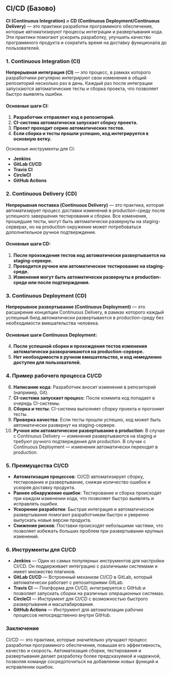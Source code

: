 ## CI/CD (Базово)

**CI (Continuous Integration)** и **CD (Continuous Deployment/Continuous Delivery)** — это практики разработки программного обеспечения, которые автоматизируют процессы интеграции и развертывания кода. Эти практики помогают ускорить разработку, улучшить качество программного продукта и сократить время на доставку функционала до пользователей.

### 1. Continuous Integration (CI)

**Непрерывная интеграция (CI)** — это процесс, в рамках которого разработчики регулярно интегрируют свои изменения в общий репозиторий несколько раз в день. Каждый раз после интеграции запускаются автоматические тесты и сборка проекта, что позволяет быстро выявлять ошибки.

#### Основные шаги CI:
1. **Разработчик отправляет код в репозиторий.**
2. **CI-система автоматически запускает сборку проекта.**
3. **Проект проходит серию автоматических тестов.**
4. **Если сборка и тесты прошли успешно, код интегрируется в основную ветку.**

Основные инструменты для CI:
- **Jenkins**
- **GitLab CI/CD**
- **Travis CI**
- **CircleCI**
- **GitHub Actions**

### 2. Continuous Delivery (CD)

**Непрерывная поставка (Continuous Delivery)** — это практика, которая автоматизирует процесс доставки изменений в production-среду после успешного завершения тестирования и сборки. Все изменения, прошедшие тесты, могут быть автоматически развернуты на staging-серверах, но на production-окружение может потребоваться дополнительное ручное подтверждение.

#### Основные шаги CD:
1. **После прохождения тестов код автоматически развертывается на staging-сервере.**
2. **Проводится ручное или автоматическое тестирование на staging-среде.**
3. **Изменения могут быть автоматически развернуты в production-среде или после подтверждения.**

### 3. Continuous Deployment (CD)

**Непрерывное развертывание (Continuous Deployment)** — это расширение концепции Continuous Delivery, в рамках которого каждый успешный билд автоматически развертывается в production-среду без необходимости вмешательства человека.

#### Основные шаги Continuous Deployment:
4. **После успешной сборки и прохождения тестов изменения автоматически разворачиваются на production-сервере.**
5. **Нет необходимости в ручном вмешательстве, и код немедленно доступен для пользователей.**

### 4. Пример рабочего процесса CI/CD

6. **Написание кода**: Разработчик вносит изменения в репозиторий (например, Git).
7. **CI-система запускает процесс**: После коммита код попадает в очередь CI-системы.
8. **Сборка и тесты**: CI-система выполняет сборку проекта и прогоняет тесты.
9. **Проверка качества**: Если тесты прошли успешно, код может быть автоматически развернут на staging-сервере.
10. **Ручное или автоматическое развертывание в production**: В случае с Continuous Delivery — изменения развертываются на staging и требуют ручного подтверждения для production. В случае с Continuous Deployment — изменения автоматически переходят в production.

### 5. Преимущества CI/CD

- **Автоматизация процессов**: CI/CD автоматизирует сборку, тестирование и развертывание, снижая количество ошибок и ускоряя доставку продукта.
- **Раннее обнаружение ошибок**: Тестирование и сборка происходят при каждом изменении кода, что позволяет быстро выявлять и исправлять ошибки.
- **Ускорение разработки**: Быстрая интеграция и автоматическое развертывание помогают разработчикам быстро и уверенно выпускать новые версии продукта.
- **Снижение рисков**: Поставки происходят небольшими частями, что позволяет избежать больших проблем при развертывании крупных изменений.

### 6. Инструменты для CI/CD

- **Jenkins** — Один из самых популярных инструментов для настройки CI/CD. Он поддерживает интеграцию с различными системами и имеет множество плагинов.
- **GitLab CI/CD** — Встроенный механизм CI/CD в GitLab, который автоматически работает с репозиториями GitLab.
- **Travis CI** — Платформа для CI/CD, интегрируется с GitHub и позволяет запускать сборки на различных операционных системах.
- **CircleCI** — Инструмент для CI/CD с возможностью быстрого развертывания и масштабирования.
- **GitHub Actions** — Инструмент для автоматизации рабочих процессов непосредственно внутри GitHub.

### Заключение

CI/CD — это практики, которые значительно улучшают процесс разработки программного обеспечения, повышая его эффективность, качество и скорость. Автоматизация сборки, тестирования и развертывания делает разработку более предсказуемой и надежной, позволяя команде сосредоточиться на добавлении новых функций и исправлении ошибок.
